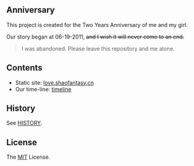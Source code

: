 Anniversary
---

This project is created for the Two Years Anniversary of me and my girl.

Our story began at 06-19-2011, <del>and I wish it will never come to an end.</del>

> I was abandoned. Please leave this repository and me alone.

## Contents

- Static site: [love.shaofantasy.cn](http://love.shaofantasy.cn)
- Our time-line: [timeline](http://love.shaofantasy.cn/timeline/)

## History

See [HISTORY](HISTORY.md).

## License

The [MIT](LICENSE) License.
